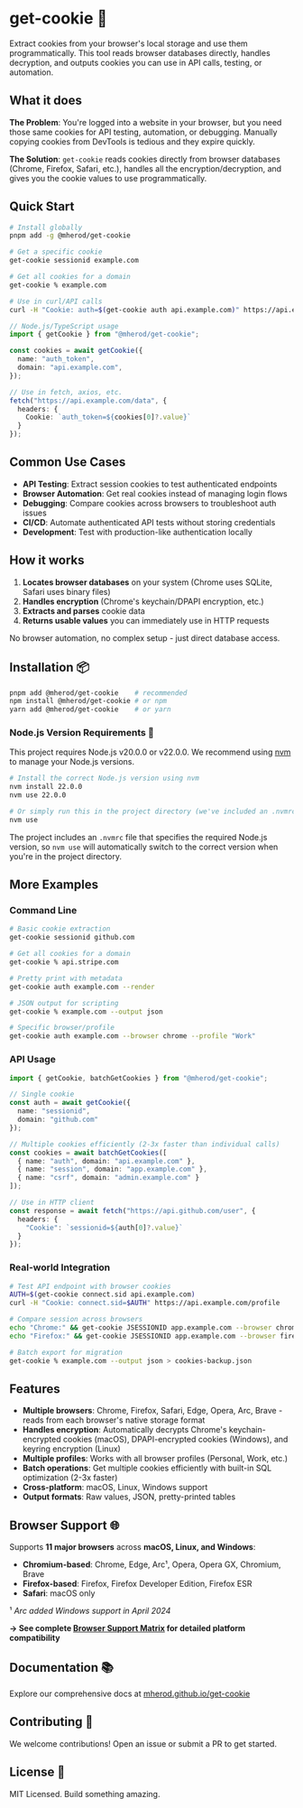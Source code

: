 # get-cookie 🍪

Extract cookies from your browser's local storage and use them programmatically. This tool reads browser databases directly, handles decryption, and outputs cookies you can use in API calls, testing, or automation.

## What it does

**The Problem**: You're logged into a website in your browser, but you need those same cookies for API testing, automation, or debugging. Manually copying cookies from DevTools is tedious and they expire quickly.

**The Solution**: `get-cookie` reads cookies directly from browser databases (Chrome, Firefox, Safari, etc.), handles all the encryption/decryption, and gives you the cookie values to use programmatically.

## Quick Start

```bash
# Install globally
pnpm add -g @mherod/get-cookie

# Get a specific cookie
get-cookie sessionid example.com

# Get all cookies for a domain  
get-cookie % example.com

# Use in curl/API calls
curl -H "Cookie: auth=$(get-cookie auth api.example.com)" https://api.example.com/user
```

```typescript
// Node.js/TypeScript usage
import { getCookie } from "@mherod/get-cookie";

const cookies = await getCookie({
  name: "auth_token",
  domain: "api.example.com",
});

// Use in fetch, axios, etc.
fetch("https://api.example.com/data", {
  headers: {
    Cookie: `auth_token=${cookies[0]?.value}`
  }
});
```

## Common Use Cases

- **API Testing**: Extract session cookies to test authenticated endpoints
- **Browser Automation**: Get real cookies instead of managing login flows  
- **Debugging**: Compare cookies across browsers to troubleshoot auth issues
- **CI/CD**: Automate authenticated API tests without storing credentials
- **Development**: Test with production-like authentication locally

## How it works

1. **Locates browser databases** on your system (Chrome uses SQLite, Safari uses binary files)
2. **Handles encryption** (Chrome's keychain/DPAPI encryption, etc.) 
3. **Extracts and parses** cookie data
4. **Returns usable values** you can immediately use in HTTP requests

No browser automation, no complex setup - just direct database access.

## Installation 📦

```bash
pnpm add @mherod/get-cookie    # recommended
npm install @mherod/get-cookie # or npm
yarn add @mherod/get-cookie    # or yarn
```

### Node.js Version Requirements 🔧

This project requires Node.js v20.0.0 or v22.0.0. We recommend using [nvm](https://github.com/nvm-sh/nvm) to manage your Node.js versions.

```bash
# Install the correct Node.js version using nvm
nvm install 22.0.0
nvm use 22.0.0

# Or simply run this in the project directory (we've included an .nvmrc file)
nvm use
```

The project includes an `.nvmrc` file that specifies the required Node.js version, so `nvm use` will automatically switch to the correct version when you're in the project directory.

## More Examples

### Command Line

```bash
# Basic cookie extraction
get-cookie sessionid github.com

# Get all cookies for a domain
get-cookie % api.stripe.com

# Pretty print with metadata
get-cookie auth example.com --render

# JSON output for scripting
get-cookie % example.com --output json

# Specific browser/profile
get-cookie auth example.com --browser chrome --profile "Work"
```

### API Usage

```typescript
import { getCookie, batchGetCookies } from "@mherod/get-cookie";

// Single cookie
const auth = await getCookie({
  name: "sessionid", 
  domain: "github.com"
});

// Multiple cookies efficiently (2-3x faster than individual calls)
const cookies = await batchGetCookies([
  { name: "auth", domain: "api.example.com" },
  { name: "session", domain: "app.example.com" },
  { name: "csrf", domain: "admin.example.com" }
]);

// Use in HTTP client
const response = await fetch("https://api.github.com/user", {
  headers: {
    "Cookie": `sessionid=${auth[0]?.value}`
  }
});
```

### Real-world Integration

```bash
# Test API endpoint with browser cookies
AUTH=$(get-cookie connect.sid api.example.com)
curl -H "Cookie: connect.sid=$AUTH" https://api.example.com/profile

# Compare session across browsers  
echo "Chrome:" && get-cookie JSESSIONID app.example.com --browser chrome
echo "Firefox:" && get-cookie JSESSIONID app.example.com --browser firefox

# Batch export for migration
get-cookie % example.com --output json > cookies-backup.json
```

## Features

- **Multiple browsers**: Chrome, Firefox, Safari, Edge, Opera, Arc, Brave - reads from each browser's native storage format
- **Handles encryption**: Automatically decrypts Chrome's keychain-encrypted cookies (macOS), DPAPI-encrypted cookies (Windows), and keyring encryption (Linux)
- **Multiple profiles**: Works with all browser profiles (Personal, Work, etc.)
- **Batch operations**: Get multiple cookies efficiently with built-in SQL optimization (2-3x faster)
- **Cross-platform**: macOS, Linux, Windows support
- **Output formats**: Raw values, JSON, pretty-printed tables

## Browser Support 🌐

Supports **11 major browsers** across **macOS, Linux, and Windows**:

- **Chromium-based**: Chrome, Edge, Arc¹, Opera, Opera GX, Chromium, Brave
- **Firefox-based**: Firefox, Firefox Developer Edition, Firefox ESR  
- **Safari**: macOS only

¹ *Arc added Windows support in April 2024*

**→ See complete [Browser Support Matrix](docs/guide/browser-support.md) for detailed platform compatibility**

## Documentation 📚

Explore our comprehensive docs at [mherod.github.io/get-cookie](https://mherod.github.io/get-cookie/)

## Contributing 🤝

We welcome contributions! Open an issue or submit a PR to get started.

## License 📄

MIT Licensed. Build something amazing.
